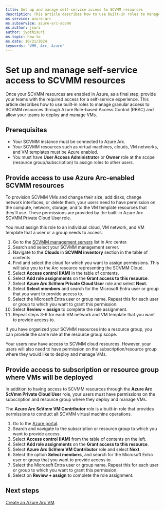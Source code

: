 ```yaml
---
title: Set up and manage self-service access to SCVMM resources
description: This article describes how to use built-in roles to manage granular access to SCVMM resources through Azure Role-based Access Control (RBAC).
ms.service: azure-arc
ms.subservice: azure-arc-scvmm
ms.author: jsuri
author: jyothisuri
ms.topic: how-to 
ms.date: 10/21/2024
keywords: "VMM, Arc, Azure"
---
```


# Set up and manage self-service access to SCVMM resources

Once your SCVMM resources are enabled in Azure, as a final step, provide your teams with the required access for a self-service experience. This article describes how to use built-in roles to manage granular access to SCVMM resources through Azure Role-based Access Control (RBAC) and allow your teams to deploy and manage VMs.

## Prerequisites

- Your SCVMM instance must be connected to Azure Arc.
- Your SCVMM resources such as virtual machines, clouds, VM networks, and VM templates must be Azure enabled.
- You must have **User Access Administrator** or **Owner** role at the scope (resource group/subscription) to assign roles to other users.

## Provide access to use Azure Arc-enabled SCVMM resources

To provision SCVMM VMs and change their size, add disks, change network interfaces, or delete them, your users need to have permission on the compute, network, storage, and to the VM template resources that they'll use. These permissions are provided by the built-in Azure Arc SCVMM Private Cloud User role.

You must assign this role to an individual cloud, VM network, and VM template that a user or a group needs to access.

1. Go to the [SCVMM management servers](https://portal.azure.com/#view/Microsoft_Azure_HybridCompute/AzureArcCenterBlade/~/scVmmManagementServer) list in Arc center.
2. Search and select your SCVMM management server.
3. Navigate to the **Clouds** in **SCVMM inventory** section in the table of contents.
4. Find and select the cloud for which you want to assign permissions. 
     This will take you to the Arc resource representing the SCVMM Cloud.
1. Select **Access control (IAM)** in the table of contents.
1. Select **Add role assignments** on the **Grant access to this resource**.
1. Select **Azure Arc ScVmm Private Cloud User** role and select **Next**.
1. Select **Select members** and search for the Microsoft Entra user or group that you want to provide access to.
1. Select the Microsoft Entra user or group name. Repeat this for each user or group to which you want to grant this permission.
1. Select **Review + assign** to complete the role assignment.
1. Repeat steps 3-9 for each VM network and VM template that you want to provide access to.

If you have organized your SCVMM resources into a resource group, you can provide the same role at the resource group scope.

Your users now have access to SCVMM cloud resources. However, your users will also need to have permission on the subscription/resource group where they would like to deploy and manage VMs.

## Provide access to subscription or resource group where VMs will be deployed

In addition to having access to SCVMM resources through the **Azure Arc ScVmm Private Cloud User** role, your users must have permissions on the subscription and resource group where they deploy and manage VMs.

The **Azure Arc ScVmm VM Contributor** role is a built-in role that provides permissions to conduct all SCVMM virtual machine operations.

1. Go to the [Azure portal](https://portal.azure.com/).
2. Search and navigate to the subscription or resource group to which you want to provide access.
3. Select **Access control (IAM)** from the table of contents on the left.
4. Select **Add role assignments** on the **Grant access to this resource**.
5. Select **Azure Arc ScVmm VM Contributor** role and select **Next**.
6. Select the option **Select members**, and search for the Microsoft Entra user or group that you want to provide access to.
7. Select the Microsoft Entra user or group name. Repeat this for each user or group to which you want to grant this permission.
8. Select on **Review + assign** to complete the role assignment.

## Next steps

[Create an Azure Arc VM](create-virtual-machine.md).
